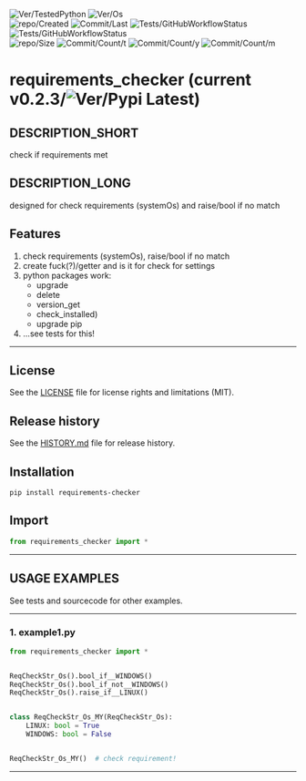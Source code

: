 ![Ver/TestedPython](https://img.shields.io/pypi/pyversions/requirements_checker)
![Ver/Os](https://img.shields.io/badge/os_development-Windows-blue)  
![repo/Created](https://img.shields.io/github/created-at/centroid457/requirements_checker)
![Commit/Last](https://img.shields.io/github/last-commit/centroid457/requirements_checker)
![Tests/GitHubWorkflowStatus](https://github.com/centroid457/requirements_checker/actions/workflows/test_linux.yml/badge.svg)
![Tests/GitHubWorkflowStatus](https://github.com/centroid457/requirements_checker/actions/workflows/test_windows.yml/badge.svg)  
![repo/Size](https://img.shields.io/github/repo-size/centroid457/requirements_checker)
![Commit/Count/t](https://img.shields.io/github/commit-activity/t/centroid457/requirements_checker)
![Commit/Count/y](https://img.shields.io/github/commit-activity/y/centroid457/requirements_checker)
![Commit/Count/m](https://img.shields.io/github/commit-activity/m/centroid457/requirements_checker)

# requirements_checker (current v0.2.3/![Ver/Pypi Latest](https://img.shields.io/pypi/v/requirements_checker?label=pypi%20latest))

## DESCRIPTION_SHORT
check if requirements met

## DESCRIPTION_LONG
designed for check requirements (systemOs) and raise/bool if no match


## Features
1. check requirements (systemOs), raise/bool if no match  
2. create fuck(?)/getter and is it for check for settings  
3. python packages work:  
	- upgrade  
	- delete  
	- version_get  
	- check_installed)  
	- upgrade pip  
4. ...see tests for this!  


********************************************************************************
## License
See the [LICENSE](LICENSE) file for license rights and limitations (MIT).


## Release history
See the [HISTORY.md](HISTORY.md) file for release history.


## Installation
```commandline
pip install requirements-checker
```


## Import
```python
from requirements_checker import *
```


********************************************************************************
## USAGE EXAMPLES
See tests and sourcecode for other examples.

------------------------------
### 1. example1.py
```python
from requirements_checker import *


ReqCheckStr_Os().bool_if__WINDOWS()
ReqCheckStr_Os().bool_if_not__WINDOWS()
ReqCheckStr_Os().raise_if__LINUX()


class ReqCheckStr_Os_MY(ReqCheckStr_Os):
    LINUX: bool = True
    WINDOWS: bool = False


ReqCheckStr_Os_MY()  # check requirement!
```

********************************************************************************
